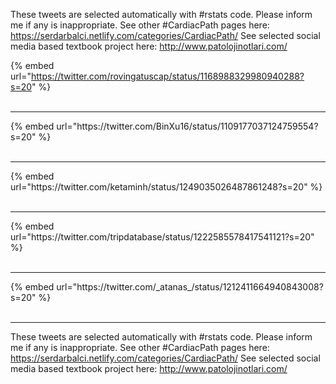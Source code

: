 

These tweets are selected automatically with #rstats code. Please inform me if any is inappropriate.
See other #CardiacPath pages here: https://serdarbalci.netlify.com/categories/CardiacPath/ 
See selected social media based textbook project here: http://www.patolojinotlari.com/

{% embed url="https://twitter.com/rovingatuscap/status/1168988329980940288?s=20" %}<br>
<br>
<hr>
{% embed url="https://twitter.com/BinXu16/status/1109177037124759554?s=20" %}<br>
<br>
<hr>
{% embed url="https://twitter.com/ketaminh/status/1249035026487861248?s=20" %}<br>
<br>
<hr>
{% embed url="https://twitter.com/tripdatabase/status/1222585578417541121?s=20" %}<br>
<br>
<hr>
{% embed url="https://twitter.com/_atanas_/status/1212411664940843008?s=20" %}<br>
<br>
<hr>


These tweets are selected automatically with #rstats code. Please inform me if any is inappropriate.
See other #CardiacPath pages here: https://serdarbalci.netlify.com/categories/CardiacPath/ 
See selected social media based textbook project here: http://www.patolojinotlari.com/
